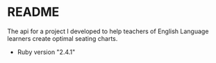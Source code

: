 # README

The api for a project I developed to help teachers of English Language learners create optimal seating charts.  

* Ruby version "2.4.1"


